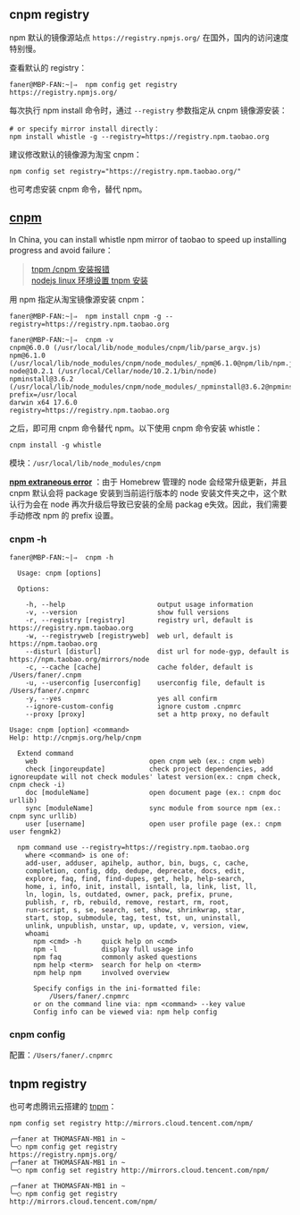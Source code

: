 
## cnpm registry

npm 默认的镜像源站点 `https://registry.npmjs.org/` 在国外，国内的访问速度特别慢。

查看默认的 registry：

```
faner@MBP-FAN:~|⇒  npm config get registry
https://registry.npmjs.org/
```

每次执行 npm install 命令时，通过 `--registry` 参数指定从 cnpm 镜像源安装：

```shell
# or specify mirror install directly：
npm install whistle -g --registry=https://registry.npm.taobao.org
```

建议修改默认的镜像源为淘宝 cnpm：

```
npm config set registry="https://registry.npm.taobao.org/"
```

也可考虑安装 cnpm 命令，替代 npm。

## [cnpm](http://npm.taobao.org/)

In China, you can install whistle npm mirror of taobao to speed up installing progress and avoid failure：

> [tnpm /cnpm 安装报错](https://segmentfault.com/q/1010000009008062)  
> [nodejs linux 环境设置 tnpm 安装](https://blog.csdn.net/lilei_ndsc/article/details/52190010)  

用 npm 指定从淘宝镜像源安装 cnpm：

```shell
faner@MBP-FAN:~|⇒  npm install cnpm -g --registry=https://registry.npm.taobao.org

faner@MBP-FAN:~|⇒  cnpm -v
cnpm@6.0.0 (/usr/local/lib/node_modules/cnpm/lib/parse_argv.js)
npm@6.1.0 (/usr/local/lib/node_modules/cnpm/node_modules/_npm@6.1.0@npm/lib/npm.js)
node@10.2.1 (/usr/local/Cellar/node/10.2.1/bin/node)
npminstall@3.6.2 (/usr/local/lib/node_modules/cnpm/node_modules/_npminstall@3.6.2@npminstall/lib/index.js)
prefix=/usr/local
darwin x64 17.6.0
registry=https://registry.npm.taobao.org
```

之后，即可用 cnpm 命令替代 npm。以下使用 cnpm 命令安装 whistle：

```shell
cnpm install -g whistle
```

模块：`/usr/local/lib/node_modules/cnpm`  

[**npm extraneous error**](http://www.skyjia.com/2017/05/05/npm-error-extraneous/) ：由于 Homebrew 管理的 node 会经常升级更新，并且 cnpm 默认会将 package 安装到当前运行版本的 node 安装文件夹之中，这个默认行为会在 node 再次升级后导致已安装的全局 packag e失效。因此，我们需要手动修改 npm 的 prefix 设置。

### cnpm -h

```shell
faner@MBP-FAN:~|⇒  cnpm -h

  Usage: cnpm [options]

  Options:

    -h, --help                       output usage information
    -v, --version                    show full versions
    -r, --registry [registry]        registry url, default is https://registry.npm.taobao.org
    -w, --registryweb [registryweb]  web url, default is https://npm.taobao.org
    --disturl [disturl]              dist url for node-gyp, default is https://npm.taobao.org/mirrors/node
    -c, --cache [cache]              cache folder, default is /Users/faner/.cnpm
    -u, --userconfig [userconfig]    userconfig file, default is /Users/faner/.cnpmrc
    -y, --yes                        yes all confirm
    --ignore-custom-config           ignore custom .cnpmrc
    --proxy [proxy]                  set a http proxy, no default

Usage: cnpm [option] <command>
Help: http://cnpmjs.org/help/cnpm

  Extend command
    web                            open cnpm web (ex.: cnpm web)
    check [ingoreupdate]           check project dependencies, add ignoreupdate will not check modules' latest version(ex.: cnpm check, cnpm check -i)
    doc [moduleName]               open document page (ex.: cnpm doc urllib)
    sync [moduleName]              sync module from source npm (ex.: cnpm sync urllib)
    user [username]                open user profile page (ex.: cnpm user fengmk2)

  npm command use --registry=https://registry.npm.taobao.org
    where <command> is one of:
    add-user, adduser, apihelp, author, bin, bugs, c, cache,
    completion, config, ddp, dedupe, deprecate, docs, edit,
    explore, faq, find, find-dupes, get, help, help-search,
    home, i, info, init, install, isntall, la, link, list, ll,
    ln, login, ls, outdated, owner, pack, prefix, prune,
    publish, r, rb, rebuild, remove, restart, rm, root,
    run-script, s, se, search, set, show, shrinkwrap, star,
    start, stop, submodule, tag, test, tst, un, uninstall,
    unlink, unpublish, unstar, up, update, v, version, view,
    whoami
      npm <cmd> -h     quick help on <cmd>
      npm -l           display full usage info
      npm faq          commonly asked questions
      npm help <term>  search for help on <term>
      npm help npm     involved overview

      Specify configs in the ini-formatted file:
          /Users/faner/.cnpmrc
      or on the command line via: npm <command> --key value
      Config info can be viewed via: npm help config
```

### cnpm config

配置：`/Users/faner/.cnpmrc`  

## tnpm registry

也可考虑腾讯云搭建的 [tnpm](https://mirrors.cloud.tencent.com/help/npm.html)：

```
npm config set registry http://mirrors.cloud.tencent.com/npm/
```

```
╭─faner at THOMASFAN-MB1 in ~
╰─○ npm config get registry
https://registry.npmjs.org/
╭─faner at THOMASFAN-MB1 in ~
╰─○ npm config set registry http://mirrors.cloud.tencent.com/npm/

╭─faner at THOMASFAN-MB1 in ~
╰─○ npm config get registry
http://mirrors.cloud.tencent.com/npm/
```
